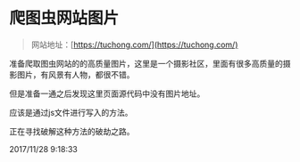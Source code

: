 # 爬图虫网站图片

> 网站地址：[https://tuchong.com/](https://tuchong.com/)



准备爬取图虫网站的的高质量图片，这里是一个摄影社区，里面有很多高质量的摄影图片，有风景有人物，都很不错。

但是准备一通之后发现这里页面源代码中没有图片地址。

应该是通过js文件进行写入的方法。

正在寻找破解这种方法的破劫之路。

2017/11/28 9:18:33 
